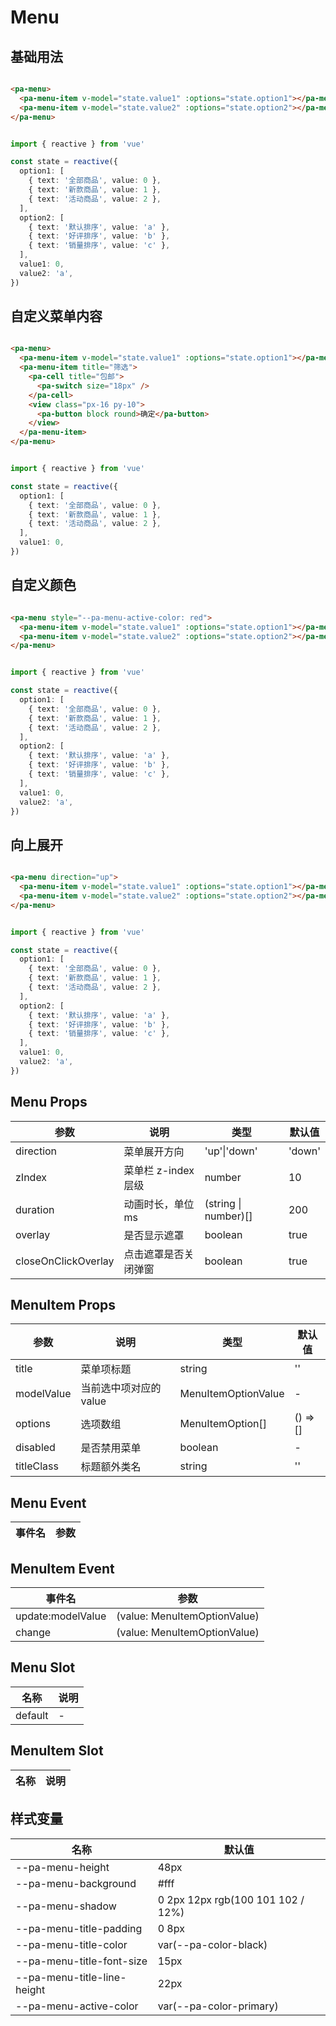 # Menu

<!--codes start-->

## 基础用法

```html [template]

<pa-menu>
  <pa-menu-item v-model="state.value1" :options="state.option1"></pa-menu-item>
  <pa-menu-item v-model="state.value2" :options="state.option2"></pa-menu-item>
</pa-menu>

```
```ts [script]

import { reactive } from 'vue'

const state = reactive({
  option1: [
    { text: '全部商品', value: 0 },
    { text: '新款商品', value: 1 },
    { text: '活动商品', value: 2 },
  ],
  option2: [
    { text: '默认排序', value: 'a' },
    { text: '好评排序', value: 'b' },
    { text: '销量排序', value: 'c' },
  ],
  value1: 0,
  value2: 'a',
})

```
## 自定义菜单内容

```html [template]

<pa-menu>
  <pa-menu-item v-model="state.value1" :options="state.option1"></pa-menu-item>
  <pa-menu-item title="筛选">
    <pa-cell title="包邮">
      <pa-switch size="18px" />
    </pa-cell>
    <view class="px-16 py-10">
      <pa-button block round>确定</pa-button>
    </view>
  </pa-menu-item>
</pa-menu>

```
```ts [script]

import { reactive } from 'vue'

const state = reactive({
  option1: [
    { text: '全部商品', value: 0 },
    { text: '新款商品', value: 1 },
    { text: '活动商品', value: 2 },
  ],
  value1: 0,
})

```
## 自定义颜色

```html [template]

<pa-menu style="--pa-menu-active-color: red">
  <pa-menu-item v-model="state.value1" :options="state.option1"></pa-menu-item>
  <pa-menu-item v-model="state.value2" :options="state.option2"></pa-menu-item>
</pa-menu>

```
```ts [script]

import { reactive } from 'vue'

const state = reactive({
  option1: [
    { text: '全部商品', value: 0 },
    { text: '新款商品', value: 1 },
    { text: '活动商品', value: 2 },
  ],
  option2: [
    { text: '默认排序', value: 'a' },
    { text: '好评排序', value: 'b' },
    { text: '销量排序', value: 'c' },
  ],
  value1: 0,
  value2: 'a',
})

```
## 向上展开

```html [template]

<pa-menu direction="up">
  <pa-menu-item v-model="state.value1" :options="state.option1"></pa-menu-item>
  <pa-menu-item v-model="state.value2" :options="state.option2"></pa-menu-item>
</pa-menu>

```
```ts [script]

import { reactive } from 'vue'

const state = reactive({
  option1: [
    { text: '全部商品', value: 0 },
    { text: '新款商品', value: 1 },
    { text: '活动商品', value: 2 },
  ],
  option2: [
    { text: '默认排序', value: 'a' },
    { text: '好评排序', value: 'b' },
    { text: '销量排序', value: 'c' },
  ],
  value1: 0,
  value2: 'a',
})

```

<!--codes end-->

## Menu Props

<!--props start-->

| 参数 | 说明 | 类型 | 默认值 |
| --- | ----- | --- | --- |
| direction | 菜单展开方向 | 'up'\|'down' |  'down' |
| zIndex | 菜单栏 z-index 层级 | number |  10 |
| duration | 动画时长，单位ms | (string \| number)[] |  200 |
| overlay | 是否显示遮罩 | boolean |  true |
| closeOnClickOverlay | 点击遮罩是否关闭弹窗 | boolean |  true |

## MenuItem Props

| 参数 | 说明 | 类型 | 默认值 |
| --- | ----- | --- | --- |
| title | 菜单项标题 | string |  '' |
| modelValue | 当前选中项对应的 value | MenuItemOptionValue | - |
| options | 选项数组 | MenuItemOption[] |  () => [] |
| disabled | 是否禁用菜单 | boolean | - |
| titleClass | 标题额外类名 | string |  '' |

<!--props end-->

## Menu Event

<!--event start-->

| 事件名 | 参数 |
| --- | --- |


## MenuItem Event

| 事件名 | 参数 |
| --- | --- |
| update:modelValue | (value: MenuItemOptionValue)  |
| change | (value: MenuItemOptionValue)  |

<!--event end-->

## Menu Slot

<!--slot start-->

| 名称 | 说明 |
| --- | --- |
| default | - |

## MenuItem Slot

| 名称 | 说明 |
| --- | --- |


<!--slot end-->

## 样式变量

<!--cssVar start-->

| 名称 | 默认值 |
| --- | --- |
| --pa-menu-height | 48px |
| --pa-menu-background | #fff |
| --pa-menu-shadow | 0 2px 12px rgb(100 101 102 / 12%) |
| --pa-menu-title-padding | 0 8px |
| --pa-menu-title-color | var(--pa-color-black) |
| --pa-menu-title-font-size | 15px |
| --pa-menu-title-line-height | 22px |
| --pa-menu-active-color | var(--pa-color-primary) |

<!--cssVar end-->

